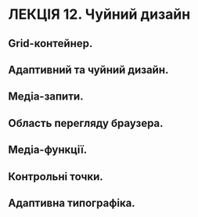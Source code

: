 # ЛЕКЦІЯ 12. Чуйний дизайн
## Grid-контейнер.
## Адаптивний та чуйний дизайн.
## Медіа-запити.
## Область перегляду браузера.
## Медіа-функції.
## Контрольні точки.
## Адаптивна типографіка.